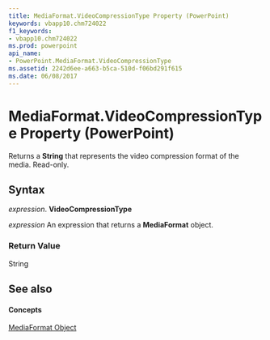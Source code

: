 ```yaml
---
title: MediaFormat.VideoCompressionType Property (PowerPoint)
keywords: vbapp10.chm724022
f1_keywords:
- vbapp10.chm724022
ms.prod: powerpoint
api_name:
- PowerPoint.MediaFormat.VideoCompressionType
ms.assetid: 2242d6ee-a663-b5ca-510d-f06bd291f615
ms.date: 06/08/2017
---
```



# MediaFormat.VideoCompressionType Property (PowerPoint)

Returns a  **String** that represents the video compression format of the media. Read-only.


## Syntax

 _expression_. **VideoCompressionType**

 _expression_ An expression that returns a **MediaFormat** object.


### Return Value

String


## See also


#### Concepts


[MediaFormat Object](PowerPoint.MediaFormat.md)

